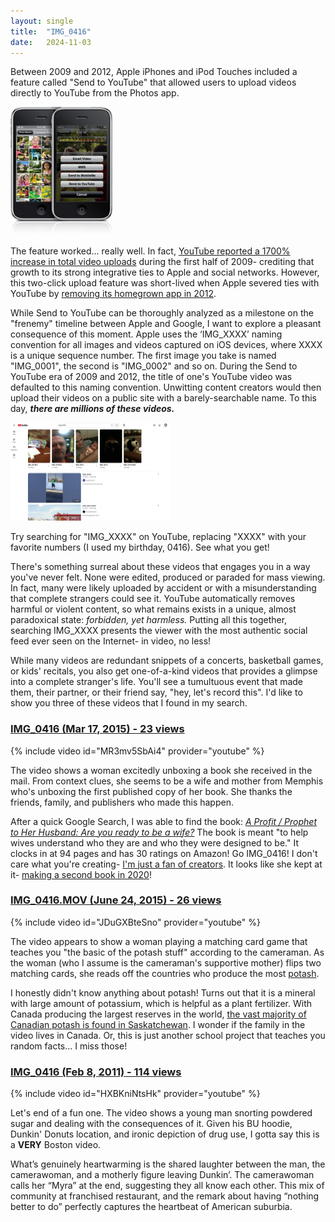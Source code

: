 ```yaml
---
layout: single
title:  "IMG_0416"
date:   2024-11-03
---
```


Between 2009 and 2012, Apple iPhones and iPod Touches included a feature called "Send to YouTube" that allowed users to upload videos directly to YouTube from the Photos app. 

<img src="../assets/images/iphone-youtube.jpg" alt="iphone-youtube" style="zoom: 20%;" />

The feature worked... really well. In fact, [YouTube reported a 1700% increase in total video uploads](https://www.macrumors.com/2009/06/25/youtube-daily-mobile-uploads-have-increased-400-since-launch-of-iphone-3gs/) during the first half of 2009- crediting that growth to its strong integrative ties to Apple and social networks. However, this two-click upload feature was short-lived when Apple severed ties with YouTube by [removing its homegrown app in 2012](https://archive.nytimes.com/bits.blogs.nytimes.com/2012/08/06/apple-to-remove-youtube-app-from-iphone-and-ipad/).

While Send to YouTube can be thoroughly analyzed as a milestone on the "frenemy" timeline between Apple and Google, I want to explore a pleasant consequence of this moment. Apple uses the ‘IMG_XXXX’ naming convention for all images and videos captured on iOS devices, where XXXX is a unique sequence number. The first image you take is named "IMG_0001", the second is "IMG_0002" and so on. During the Send to YouTube era of 2009 and 2012, the title of one's YouTube video was defaulted to this naming convention. Unwitting content creators would then upload their videos on a public site with a barely-searchable name. To this day, ***there are millions of these videos.***

<img src="../assets/images/img-yt-search.png" alt="Screenshot 2024-11-03 at 10.37.58 AM" style="zoom:25%;" />

Try searching for "IMG_XXXX" on YouTube, replacing "XXXX" with your favorite numbers (I used my birthday, 0416). See what you get!

There's something surreal about these videos that engages you in a way you've never felt. None were edited, produced or paraded for mass viewing. In fact, many were likely uploaded by accident or with a misunderstanding that complete strangers could see it. YouTube automatically removes harmful or violent content, so what remains exists in a unique, almost paradoxical state: *forbidden, yet harmless.* Putting all this together, searching IMG_XXXX presents the viewer with the most authentic social feed ever seen on the Internet- in video, no less!

While many videos are redundant snippets of a concerts, basketball games, or kids' recitals, you also get one-of-a-kind videos that provides a glimpse into a complete stranger's life. You'll see a tumultuous event that made them, their partner, or their friend say, "hey, let's record this". I'd like to show you three of these videos that I found in my search.

### [IMG_0416 (Mar 17, 2015) - 23 views ](https://www.youtube.com/watch?v=MR3mv5SbAi4)

{% include video id="MR3mv5SbAi4" provider="youtube" %}

The video shows a woman excitedly unboxing a book she received in the mail. From context clues, she seems to be a wife and mother from Memphis who's unboxing the first published copy of her book. She thanks the friends, family, and publishers who made this happen.

After a quick Google Search, I was able to find the book: <u>*A Profit / Prophet to Her Husband: Are you ready to be a wife?*</u> The book is meant "to help wives understand who they are and who they were designed to be." It clocks in at 94 pages and has 30 ratings on Amazon!  Go IMG_0416! I don't care what you're creating- [I'm just a fan of creators](https://ben-mini.github.io/2023/the-meaning-of-life). It looks like she kept at it- [making a second book in 2020](https://www.amazon.com/Secret-Loving-Yourself-Unconditionally-Self-Worth-ebook/dp/B086PVGPHZ?ref_=ast_author_dp)! 

### [IMG_0416.MOV (June 24, 2015) - 26 views](https://www.youtube.com/watch?v=JDuGXBteSno)

{% include video id="JDuGXBteSno" provider="youtube" %}

The video appears to show a woman playing a matching card game that teaches you "the basic of the potash stuff" according to the cameraman. As the woman (who I assume is the cameraman's supportive mother) flips two matching cards, she reads off the countries who produce the most [potash](https://en.wikipedia.org/wiki/Potash). 

I honestly didn't know anything about potash! Turns out that it is a mineral with large amount of potassium, which is helpful as a plant fertilizer. With Canada producing the largest reserves in the world, [the vast majority of Canadian potash is found in Saskatchewan](https://arc.net/l/quote/fdbongnj). I wonder if the family in the video  lives in Canada. Or, this is just another school project that teaches you random facts... I miss those!

### [IMG_0416 (Feb 8, 2011) - 114 views](https://www.youtube.com/shorts/HXBKniNtsHk)

{% include video id="HXBKniNtsHk" provider="youtube" %}

Let's end of a fun one. The video shows a young man snorting powdered sugar and dealing with the consequences of it. Given his BU hoodie, Dunkin' Donuts location, and ironic depiction of drug use, I gotta say this is a **VERY** Boston video.

What’s genuinely heartwarming is the shared laughter between the man, the camerawoman, and a motherly figure leaving Dunkin’. The camerawoman calls her “Myra” at the end, suggesting they all know each other. This mix of community at franchised restaurant, and the remark about having “nothing better to do” perfectly captures the heartbeat of American suburbia.
